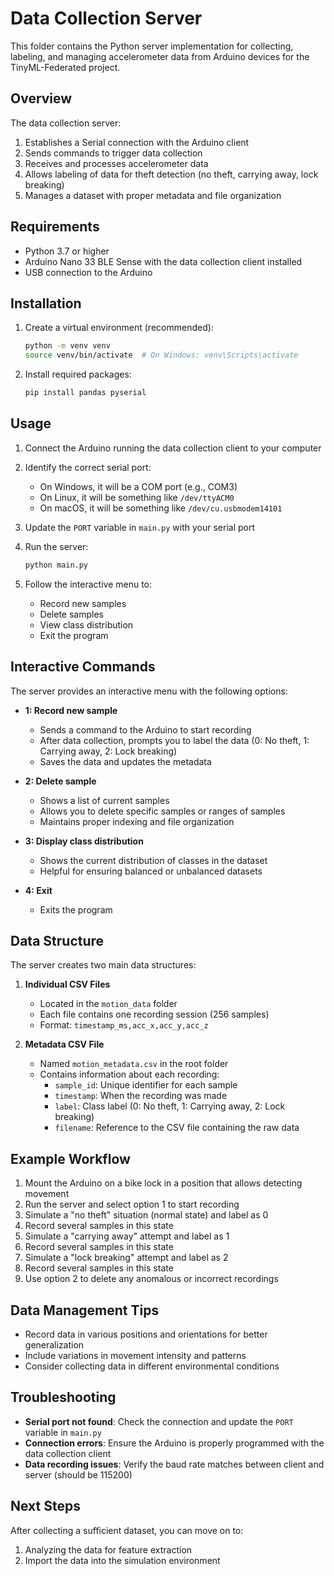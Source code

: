 # Data Collection Server

This folder contains the Python server implementation for collecting, labeling, and managing accelerometer data from Arduino devices for the TinyML-Federated project.

## Overview

The data collection server:

1. Establishes a Serial connection with the Arduino client
2. Sends commands to trigger data collection
3. Receives and processes accelerometer data
4. Allows labeling of data for theft detection (no theft, carrying away, lock breaking)
5. Manages a dataset with proper metadata and file organization

## Requirements

- Python 3.7 or higher
- Arduino Nano 33 BLE Sense with the data collection client installed
- USB connection to the Arduino

## Installation

1. Create a virtual environment (recommended):
   ```bash
   python -m venv venv
   source venv/bin/activate  # On Windows: venv\Scripts\activate
   ```

2. Install required packages:

   ```bash
   pip install pandas pyserial
   ```

## Usage

1. Connect the Arduino running the data collection client to your computer
2. Identify the correct serial port:
   - On Windows, it will be a COM port (e.g., COM3)
   - On Linux, it will be something like `/dev/ttyACM0`
   - On macOS, it will be something like `/dev/cu.usbmodem14101`

3. Update the `PORT` variable in `main.py` with your serial port

4. Run the server:
   ```bash
   python main.py
   ```

5. Follow the interactive menu to:
   - Record new samples
   - Delete samples
   - View class distribution
   - Exit the program

## Interactive Commands

The server provides an interactive menu with the following options:

- **1: Record new sample**
  - Sends a command to the Arduino to start recording
  - After data collection, prompts you to label the data (0: No theft, 1: Carrying away, 2: Lock breaking)
  - Saves the data and updates the metadata

- **2: Delete sample**
  - Shows a list of current samples
  - Allows you to delete specific samples or ranges of samples
  - Maintains proper indexing and file organization

- **3: Display class distribution**
  - Shows the current distribution of classes in the dataset
  - Helpful for ensuring balanced or unbalanced datasets

- **4: Exit**
  - Exits the program

## Data Structure

The server creates two main data structures:

1. **Individual CSV Files**
   - Located in the `motion_data` folder
   - Each file contains one recording session (256 samples)
   - Format: `timestamp_ms,acc_x,acc_y,acc_z`

2. **Metadata CSV File**
   - Named `motion_metadata.csv` in the root folder
   - Contains information about each recording:
     - `sample_id`: Unique identifier for each sample
     - `timestamp`: When the recording was made
     - `label`: Class label (0: No theft, 1: Carrying away, 2: Lock breaking)
     - `filename`: Reference to the CSV file containing the raw data

## Example Workflow

1. Mount the Arduino on a bike lock in a position that allows detecting movement
2. Run the server and select option 1 to start recording
3. Simulate a "no theft" situation (normal state) and label as 0
4. Record several samples in this state
5. Simulate a "carrying away" attempt and label as 1
6. Record several samples in this state
7. Simulate a "lock breaking" attempt and label as 2
8. Record several samples in this state
9.  Use option 2 to delete any anomalous or incorrect recordings

## Data Management Tips

- Record data in various positions and orientations for better generalization
- Include variations in movement intensity and patterns
- Consider collecting data in different environmental conditions

## Troubleshooting

- **Serial port not found**: Check the connection and update the `PORT` variable in `main.py`
- **Connection errors**: Ensure the Arduino is properly programmed with the data collection client
- **Data recording issues**: Verify the baud rate matches between client and server (should be 115200)

## Next Steps

After collecting a sufficient dataset, you can move on to:

1. Analyzing the data for feature extraction
2. Import the data into the simulation environment